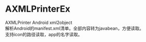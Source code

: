 # AXMLPrinterEx
AXMLPrinter Android xml2object<br>
解析Android的manifest.xml清单。全部内容转为javabean，方便读取。<br>
支持icon的路径读取，app的名字读取。<br>
